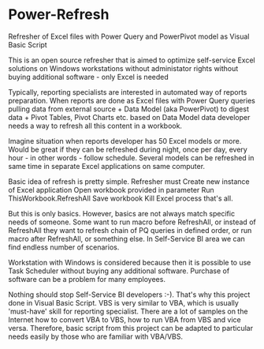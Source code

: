 # Power-Refresh
Refresher of Excel files with Power Query and PowerPivot model as Visual Basic Script

This is an open source refresher that is aimed to optimize self-service Excel solutions on Windows workstations
  without administator rights
  without buying additional software - only Excel is needed

Typically, reporting specialists are interested in automated way of reports preparation. 
When reports are done as Excel files with 
  Power Query queries pulling data from external source + 
  Data Model (aka PowerPivot) to digest data + 
  Pivot Tables, Pivot Charts etc. based on Data Model data
developer needs a way to refresh all this content in a workbook.

Imagine situation when reports developer has 50 Excel models or more. Would be great if they can be refreshed during night, once per day, every hour - in other words - follow schedule. Several models can be refreshed in same time in separate Excel applications on same computer.

Basic idea of refresh is pretty simple. 
Refresher must
  Create new instance of Excel application
  Open workbook provided in parameter
  Run ThisWorkbook.RefreshAll
  Save workbook
  Kill Excel process
that's all.

But this is only basics. However, basics are not always match specific needs of someone. Some want to run macro before RefreshAll, or instead of RefreshAll they want to refresh chain of PQ queries in defined order, or run macro after RefreshAll, or something else. In Self-Service BI area we can find endless number of scenarios.

Workstation with Windows is considered because then it is possible to use Task Scheduler without buying any additional software. Purchase of software can be a problem for many employees.

Nothing should stop Self-Service BI developers :-). That's why this project done in Visual Basic Script.
VBS is very similar to VBA, which is usually 'must-have' skill for reporting specialist. There are a lot of samples on the Internet how to convert VBA to VBS, how to run VBA from VBS and vice versa.
Therefore, basic script from this project can be adapted to particular needs easily by those who are familiar with VBA/VBS.
